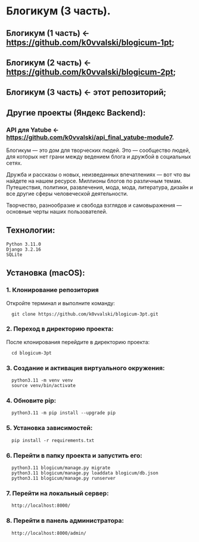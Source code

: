 # Блогикум (3 часть).
## Блогикум (1 часть) <- https://github.com/k0vvalski/blogicum-1pt;
## Блогикум (2 часть) <- https://github.com/k0vvalski/blogicum-2pt;
## Блогикум (3 часть) <- этот репозиторий;
## Другие проекты (Яндекс Backend):
### API для Yatube <- https://github.com/k0vvalski/api_final_yatube-module7.

Блогикум — это дом для творческих людей. Это — сообщество людей, для которых нет грани между ведением блога и дружбой в социальных сетях.

Дружба и рассказы о новых, неизведанных впечатлениях — вот что вы найдете на нашем ресурсе. Миллионы блогов по различным темам. Путешествия, политики, развлечения, мода, мода, литература, дизайн и все другие сферы человеческой деятельности.

Творчество, разнообразие и свобода взглядов и самовыражения — основные черты наших пользователей.

## Технологии:
```
Python 3.11.0
Django 3.2.16
SQLite
```
## Установка (macOS):
### 1. Клонирование репозитория
Откройте терминал и выполните команду: 
```
  git clone https://github.com/k0vvalski/blogicum-3pt.git
```
### 2. Переход в директорию проекта:
После клонирования перейдите в директорию проекта: 
```
  cd blogicum-3pt
```
### 3. Создание и активация виртуального окружения:
```
  python3.11 -m venv venv  
  source venv/bin/activate
```
### 4. Обновите pip:  
```
  python3.11 -m pip install --upgrade pip
```
### 5. Установка зависимостей:
```
  pip install -r requirements.txt
```
### 6. Перейти в папку проекта и запустить его:
```
  python3.11 blogicum/manage.py migrate
  python3.11 blogicum/manage.py loaddata blogicum/db.json
  python3.11 blogicum/manage.py runserver
```
### 7. Перейти на локальный сервер:
```
  http://localhost:8000/
```
### 8. Перейти в панель администратора:
```
  http://localhost:8000/admin/  
```
